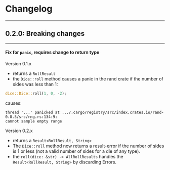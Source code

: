 # Changelog

---

## 0.2.0: Breaking changes

---

#### Fix for `panic`, requires change to return type

Version 0.1.x

- returns a `RollResult`
- the `Dice::roll` method causes a panic in the rand crate if the number of sides was less than 1:

```rust
dice::Dice::roll(1, 0, -2);
```

causes:

```
thread '...' panicked at .../.cargo/registry/src/index.crates.io/rand-0.8.5/src/rng.rs:134:9:
cannot sample empty range
```

Version 0.2.x

- returns a `Result<RollResult, String>`
- The `Dice::roll` method now returns a result-error if the number of sides is 1 or less (not a valid number of sides for a die of any type).
- the `roll(dice: &str) -> AllRollResults` handles the `Result<RollResult, String>` by discarding Errors.
